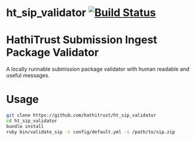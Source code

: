 # ht_sip_validator [![Build Status](https://travis-ci.org/hathitrust/ht_sip_validator.svg?branch=master)](https://travis-ci.org/hathitrust/ht_sip_validator)

# HathiTrust Submission Ingest Package Validator

A locally runnable submission package validator with human readable and useful messages.

# Usage

```bash
git clone https://github.com/hathitrust/ht_sip_validator
cd ht_sip_validator
bundle install
ruby bin/validate_sip -c config/default.yml -s /path/to/sip.zip
```
